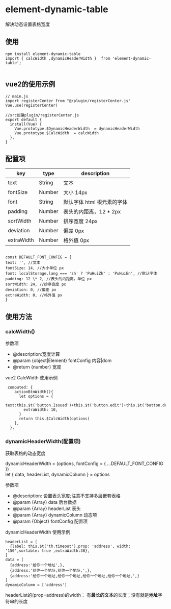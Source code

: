 # element-dynamic-table

解决动态设置表格宽度

## 使用

```
npm install element-dynamic-table
import { calcWidth ,dynamicHeaderWidth }  from 'element-dynamic-table';


```
## vue2的使用示例
```
// main.js
import registerCenter from "@/plugin/registerCenter.js"
Vue.use(registerCenter)

//src创建plugin/registerCenter.js
export default {
  install(Vue) {
    Vue.prototype.$DynamicHeaderWidth  = dynamicHeaderWidth
    Vue.prototype.$CalcWidth  = calcWidth
  },
}
```

## 配置项

|key|type|description|
|--|--|--|
|text|String|文本|
|fontSize|Number|大小 14px|
|font|String|默认字体 html 根元素的字体|
|padding|Number|表头的内距离，12 \* 2px|
|sortWidth|Number|排序宽度 24px|
|deviation|Number|偏差 0px|
|extraWidth|Number|格外值 0px|

```

const DEFAULT_FONT_CONFIG = {
text: '', //文本
fontSize: 14, //大小单位 px
font: localStorage.lang === 'zh' ? 'PuHuiZh' : 'PuHuiEn', //默认字体
padding: 12 \* 2, //表头的内距离，单位 px
sortWidth: 24, //排序宽度 px
deviation: 0, //偏差 px
extraWidth: 0, //格外值 px
}

```

## 使用方法

### calcWidth()

参数项

- @description:宽度计算
- @param {object|Element} fontConfig 内容|dom
- @return {number} 宽度

vue2 CalcWidth 使用示例

```
 computed: {
    actionBtnWidth(){
      let options = {
        text:this.$t('button.Issued')+this.$t('button.edit')+this.$t('button.delete'),
        extraWidth: 10,
      }
      return this.$CalcWidth(options)
    },
  },
```

### dynamicHeaderWidth(配置项) 
   获取表格的动态宽度

   dynamicHeaderWidth = (options, fontConfig = { ...DEFAULT_FONT_CONFIG })  
   let { data, headerList, dynamicColumn } = options

参数项

- @description: 设置表头宽度;注意不支持多层嵌套表格
- @param {Array} data 后台数据
- @param {Array} headerList 表头
- @param {Array} dynamicColumn 动态项
- @param {Object} fontConfig 配置项

dynamicHeaderWidth 使用示例

```
headerList = [
  {label: this.$t('th.timeout'),prop: 'address', width: '150',sortable: true ,extraWidth:30},
]
data = [
  {address:'给你一个地址',},
  {address:'给你一个地址,给你一个地址,',},
  {address:'给你一个地址,给你一个地址,给你一个地址,给你一个地址,',}
]
dynamicColumn = ['address']

```
headerList的(prop=address)的width： 有**最长的文本**的长度；没有就是**地址**字符串的长度

